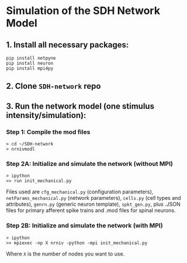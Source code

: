 # Simulation of the SDH Network Model
## 1. Install all necessary packages:
```
pip install netpyne
pip install neuron
pip install mpi4py
```
## 2. Clone ```SDH-network``` repo

## 3. Run the network model (one stimulus intensity/simulation):
### Step 1: Compile the mod files
```
> cd ~/SDH-network
> nrnivmodl
```
### Step 2A: Initialize and simulate the network (without MPI)
```
> ipython
>> run init_mechanical.py  
```
Files used are ```cfg_mechanical.py``` (configuration parameters), ```netParams_mechanical.py``` (network parameters), ```cells.py``` (cell types and attributes), ```genrn.py``` (generic neuron template), ```spkt_gen.py```, plus .JSON files for primary afferent spike trains and .mod files for spinal neurons.

### Step 2B: Initialize and simulate the network (with MPI)
```
> ipython
>> mpiexec -np X nrniv -python -mpi init_mechanical.py  
```
Where ```X``` is the number of nodes you want to use.
